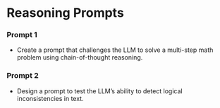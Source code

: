 # Reasoning Prompts

### Prompt 1
- Create a prompt that challenges the LLM to solve a multi-step math problem using chain-of-thought reasoning.

### Prompt 2
- Design a prompt to test the LLM’s ability to detect logical inconsistencies in text.

